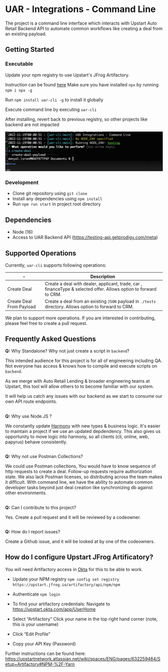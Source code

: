 # UAR - Integrations - Command Line

The project is a command line interface which interacts with Upstart Auto Retail Backend API to automate common workflows like creating a deal from an existing payload.

## Getting Started

### Executable

Update your npm registry to use Upstart's JFrog Artifactory. 

Instruction can be found [here](#how-do-i-configure-upstart-jfrog-artificatory)
Make sure you have installed `npx` by running `npm i npx -g`

Run `npm install uar-cli -g` to install it globally

Execute command line by executing `uar-cli`

After installing, revert back to previous registry, so other projects like backend are not impacted

![alt text](https://github.com/danyal-isran/test-repository/blob/main/cli.png "cli")

### Development

- Clone git repository using `git clone`
- Install any dependencies using `npm install`
- Run `npm run start` in project root directory

## Dependencies

- Node (16)
- Access to UAR Backend API (https://testing-api.getprodigy.com/meta)

## Supported Operations

Currently, `uar-cli` supports following operations:

| -                        | Description                                                                                                       |
| ------------------------ | ----------------------------------------------------------------------------------------------------------------- |
| Create Deal              | Create a deal with dealer, applicant, trade, car , financeType & selected offer. Allows option to forward to CRM. |
| Create Deal From Payload | Create a deal from an existing `JSON` payload in `./tests` directory. Allows option to forward to CRM.            |

We plan to support more operations. If you are interested in contributing, please feel free to create a pull request.

## Frequently Asked Questions

**Q:** Why Standalone? Why not just create a script in `backend`?

This intended audience for this project is for all of engineering including QA. Not everyone has access & knows how to compile and execute scripts on `backend`.

As we merge with Auto Retail Lending & broader engineering teams at Upstart, this tool will allow others to to become familiar with our system.

It will help us catch any issues with our backend as we start to consume our own API route endpoints.

##

**Q:** Why use Node.JS ?

We constantly update [Harmony](https://github.com/getprodigy/harmony) with new types & business logic. It's easier to maintain a project if we use an updated depdendency. This also gives us opportunity to move logic into harmony, so all clients (cli, online, web, papyrus) behave consistently.

##

**Q:** Why not use Postman Collections?

We could use Postman collections, You would have to know sequence of http requests to create a deal. Follow-up requests require authorization state. We also lack Postman licenses, so distributing across the team makes it difficult. With command line, we have the ability to automate common developer tasks beyond just deal creation like synchronizing db against other environments.

##

**Q:** Can I contribute to this project?

Yes. Create a pull request and it will be reviewed by a codeowner.

##

**Q:** How do I report issues?

Create a Github issue, and it will be looked at by one of the codeowners.

##

## How do I configure Upstart JFrog Artificatory?

You will need Artifactory access in [Okta](https://upstart.okta.com/app/UserHome) for this to be able to work.

- Update your NPM registry
  `npm config set registry https://upstart.jfrog.io/artifactory/api/npm/npm`

- Authenticate
  `npm login`

- To find your artifactory credentials:
  Navigate to https://upstart.okta.com/app/UserHome

- Select “Artifactory”
  Click your name in the top right hand corner (note, this is your username)

- Click “Edit Profile”

- Copy your API Key (Password)

Further instructions can be found here: https://upstartnetwork.atlassian.net/wiki/spaces/ENG/pages/632259484/Setup+Artifactory#NPM-%2F-Yarn
